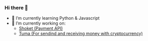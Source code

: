 ### Hi there 👋

- 🌱 I’m currently learning Python & Javascript
- 🔭 I’m currently working on:
    <ul>
        <li>
            <a href="https://github.com/ShoketHQ">Shoket (Payment API)</a>
        </li>
        <li>
            <a href="https://tuma.shoket.co/">Tuma (For sendind and receiving money with cryptocurrency)</a>
        </li>
    </ul>

<!--
**ProsperChihimba/ProsperChihimba** is a ✨ _special_ ✨ repository because its `README.md` (this file) appears on your GitHub profile.

Here are some ideas to get you started:

- 🔭 I’m currently working on ...
- 🌱 I’m currently learning ...
- 👯 I’m looking to collaborate on ...
- 🤔 I’m looking for help with ...
- 💬 Ask me about ...
- 📫 How to reach me: ...
- 😄 Pronouns: ...
- ⚡ Fun fact: ...
-->
